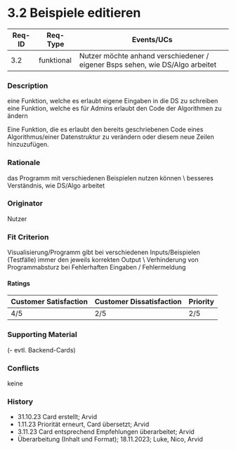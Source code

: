 # 3.2 Beispiele editieren

| Req-ID | Req-Type | Events/UCs                             					  |
|--------|----------|-----------------------------------------------------------------------------|
| 3.2    |funktional|Nutzer möchte anhand verschiedener / eigener Bsps sehen, wie DS/Algo arbeitet|

### Description
eine Funktion, welche es erlaubt eigene Eingaben in die DS zu schreiben
eine Funktion, welche es für Admins erlaubt den Code der Algorithmen zu ändern


Eine Funktion, die es erlaubt den bereits geschriebenen Code eines Algorithmus/einer Datenstruktur zu verändern oder diesem neue Zeilen hinzuzufügen.

### Rationale
das Programm mit verschiedenen Beispielen nutzen können \\ 
besseres Verständnis, wie DS/Algo arbeitet

### Originator
Nutzer

### Fit Criterion
Visualisierung/Programm gibt bei verschiedenen Inputs/Beispielen (Testfälle) immer den jeweils korrekten Output \\ 
Verhinderung von Programmabsturz bei Fehlerhaften Eingaben / Fehlermeldung

#### Ratings
| Customer Satisfaction | Customer Dissatisfaction | Priority |
|----------------------|-------------------------|----------|
| 4/5                    | 2/5      		 | 2/5	    |

### Supporting Material
(- evtl. Backend-Cards)

### Conflicts
keine

### History
- 31.10.23 Card erstellt; Arvid
- 1.11.23 Priorität erneurt, Card übersetzt; Arvid
- 3.11.23 Card entsprechend Empfehlungen überarbeitet; Arvid
- Überarbeitung (Inhalt und Format); 18.11.2023; Luke, Nico, Arvid

